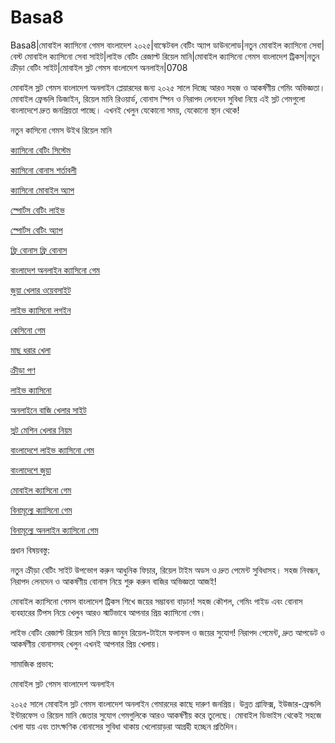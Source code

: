 # Basa8
Basa8|মোবাইল ক্যাসিনো গেমস বাংলাদেশ ২০২৫|বাস্কেটবল বেটিং অ্যাপ ডাউনলোড|নতুন মোবাইল ক্যাসিনো সেবা|বেস্ট মোবাইল ক্যাসিনো সেবা সাইট|লাইভ বেটিং রেজাল্ট রিয়েল মানি|মোবাইল ক্যাসিনো গেমস বাংলাদেশ ট্রিকস|নতুন ক্রীড়া বেটিং সাইট|মোবাইল স্লট গেমস বাংলাদেশ অনলাইন|0708

মোবাইল স্লট গেমস বাংলাদেশ অনলাইন প্লেয়ারদের জন্য ২০২৫ সালে দিচ্ছে আরও সহজ ও আকর্ষণীয় গেমিং অভিজ্ঞতা। মোবাইল ফ্রেন্ডলি ডিজাইন, রিয়েল মানি রিওয়ার্ড, বোনাস স্পিন ও নিরাপদ লেনদেন সুবিধা নিয়ে এই স্লট গেমগুলো বাংলাদেশে দ্রুত জনপ্রিয়তা পাচ্ছে। এখনই খেলুন যেকোনো সময়, যেকোনো স্থান থেকে!

নতুন কাসিনো গেমস উইথ রিয়েল মানি

<a href="https://basa8live.net/">ক্যাসিনো বেটিং সিস্টেম</a>

<a href="https://basa8uk.com/">ক্যাসিনো বোনাস শর্তাবলী</a>

<a href="https://basa8uk.net/">ক্যাসিনো মোবাইল অ্যাপ</a>

<a href="https://basa8hub.com/">স্পোর্টস বেটিং লাইভ</a>

<a href="https://basa8hub.net/">স্পোর্টস বেটিং অ্যাপ</a>

<a href="https://basa8sx.net/">ফ্রি বোনাস ফ্রি বোনাস</a>

<a href="https://basa8wap.net/">বাংলাদেশ অনলাইন ক্যাসিনো গেম</a>

<a href="https://basa8wap.com/">জুয়া খেলার ওয়েবসাইট</a>

<a href="https://basa8now.com/">লাইভ ক্যাসিনো লগইন</a>

<a href="https://basa8now.net/">কেসিনো গেম</a>

<a href="https://basa8pro.com/">মাছ ধরার খেলা</a>

<a href="https://basa8pro.net/">ক্রীড়া পণ</a>

<a href="https://basa8vip.net/">লাইভ ক্যাসিনো</a>

<a href="https://basa8vip.com/">অনলাইনে বাজি খেলার সাইট</a>

<a href="https://basa8us.com/">স্লট মেশিন খেলার নিয়ম</a>

<a href="https://basa8pc.net/">বাংলাদেশে লাইভ ক্যাসিনো গেম</a>

<a href="https://basa8live.net/">বাংলাদেশে জুয়া</a>

<a href="https://basa8uk.net/">মোবাইল ক্যাসিনো গেম</a>

<a href="https://basa8hub.net/">বিনামূল্যে ক্যাসিনো গেম</a>

<a href="https://basa8sx.com/">বিনামূল্যে অনলাইন ক্যাসিনো গেম</a>

প্রধান বিষয়বস্তু:

নতুন ক্রীড়া বেটিং সাইট উপভোগ করুন আধুনিক ফিচার, রিয়েল টাইম অডস ও দ্রুত পেমেন্ট সুবিধাসহ। সহজ নিবন্ধন, নিরাপদ লেনদেন ও আকর্ষণীয় বোনাস নিয়ে শুরু করুন বাজির অভিজ্ঞতা আজই!

মোবাইল ক্যাসিনো গেমস বাংলাদেশ ট্রিকস শিখে জয়ের সম্ভাবনা বাড়ান! সহজ কৌশল, গেমিং গাইড এবং বোনাস ব্যবহারের টিপস নিয়ে খেলুন আরও স্মার্টভাবে আপনার প্রিয় ক্যাসিনো গেম।

লাইভ বেটিং রেজাল্ট রিয়েল মানি নিয়ে জানুন রিয়েল-টাইমে ফলাফল ও জয়ের সুযোগ! নিরাপদ পেমেন্ট, দ্রুত আপডেট ও আকর্ষণীয় বোনাসসহ খেলুন এখনই আপনার প্রিয় খেলায়।

সামাজিক প্রভাব:

মোবাইল স্লট গেমস বাংলাদেশ অনলাইন

২০২৫ সালে মোবাইল স্লট গেমস বাংলাদেশ অনলাইন গেমারদের কাছে দারুণ জনপ্রিয়। উন্নত গ্রাফিক্স, ইউজার-ফ্রেন্ডলি ইন্টারফেস ও রিয়েল মানি জেতার সুযোগ গেমগুলিকে আরও আকর্ষণীয় করে তুলেছে। মোবাইল ডিভাইস থেকেই সহজে খেলা যায় এবং তাৎক্ষণিক বোনাসের সুবিধা থাকায় খেলোয়াড়রা আগ্রহী হচ্ছেন প্রতিদিন।
